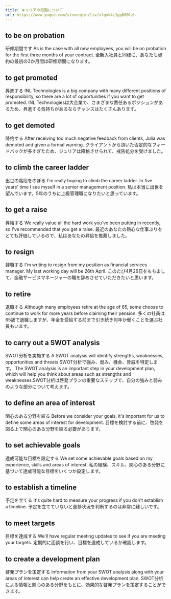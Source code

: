 ```yaml
---
title: キャリアの段階について
url: https://www.yuque.com/stevenyin/liv/vlqvk4i1gq600lzh
---
```


<a name="nqLbn"></a>

## to be on probation

研修期間です
As is the case with all new employees, you will be on probation for the first three months of your contract.
全新入社員と同様に、あなたも契約の最初の3か月間は研修期間になります。 <a name="DHxFI"></a>

## to get promoted

昇進する
INL Technologies is a big company with many different positions of responsibility, so there are a lot of opportunities if you want to get promoted.
INL Technologiesは大企業で、さまざまな責任あるポジションがあるため、昇進する気持ちがあるならチャンスはたくさんあります。 <a name="Iae0y"></a>

## to get demoted

降格する
After receiving too much negative feedback from clients, Julia was demoted and given a formal warning.
クライアントから頂いた否定的なフィードバックが多すぎたため、ジュリアは降格させられて、戒告処分を受けました。 <a name="QzRLE"></a>

## to climb the career ladder

出世の階段をのぼる
I'm really hoping to climb the career ladder. In five years' time I see myself in a senior management position.
私は本当に出世を望んでいます。5年のうちに上級管理職になりたいと思っています。 <a name="BfzRw"></a>

## to get a raise

昇給する
We really value all the hard work you've been putting in recently, so I've recommended that you get a raise.
最近のあなたの熱心な仕事ぶりをとても評価しているので、私はあなたの昇給を推薦しました。 <a name="Xro60"></a>

## to resign

辞職する
I'm writing to resign from my position as financial services manager. My last working day will be 26th April.
このたび4月26日をもちまして、金融サービスマネージャーの職を辞めさせていただきたいと思います。 <a name="hB1ca"></a>

## to retire

退職する
Although many employees retire at the age of 65, some choose to continue to work for more years before claiming their pension.
多くの社員は65歳で退職しますが、年金を受給する前まで引き続き何年か働くことを選ぶ社員もいます。 <a name="bX08s"></a>

## to carry out a SWOT analysis

SWOT分析を実施する
A SWOT analysis will identify strengths, weaknesses, opportunities and threats
SWOT分析で強み、弱み、機会、脅威を特定します。
The SWOT analysis is an important step in your development plan, which will help you think about areas such as strengths and weaknesses.SWOT分析は啓発プランの重要なステップで、自分の強みと弱みのような部分について考えます。 <a name="xi6zo"></a>

## to define an area of interest

関心のある分野を絞る
Before we consider your goals, it's important for us to define some areas of interest for development.
目標を検討する前に、啓発を図る上で関心のある分野を絞る必要があります。 <a name="YsyGm"></a>

## to set achievable goals

達成可能な目標を設定する
We set some achievable goals based on my experience, skills and areas of interest.
私の経験、スキル、関心のある分野に基づいて達成可能な目標をいくつか設定します。 <a name="YrmBS"></a>

## to establish a timeline

予定を立てる
It's quite hard to measure your progress if you don't establish a timeline.
予定を立てていないと進捗状況を判断するのは非常に難しいです。 <a name="kMIie"></a>

## to meet targets

目標を達成する
We'll have regular meeting updates to see if you are meeting your targets.
定期的に面談を行い、目標を達成しているか確認します。 <a name="fJ9nO"></a>

## to create a development plan

啓発プランを策定する
Information from your SWOT analysis along with your areas of interest can help create an effective development plan.
SWOT分析による情報と関心のある分野をもとに、効果的な啓発プランを策定することができます。
